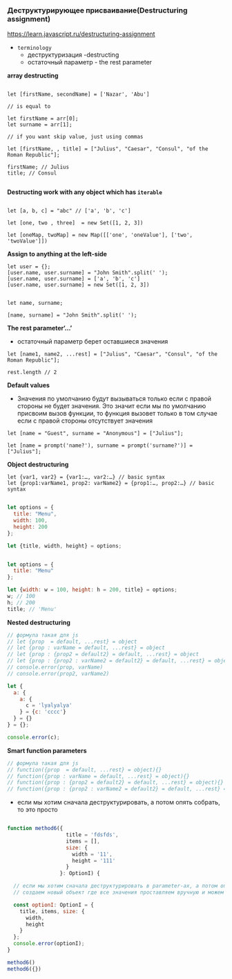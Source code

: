 ### Деструктурирующее присваивание(Destructuring assignment)

https://learn.javascript.ru/destructuring-assignment

- `terminology`
    - деструктуризация -destructing
    - остаточный параметр - the rest parameter

**array destructing**

```

let [firstName, secondName] = ['Nazar', 'Abu']

// is equal to 

let firstName = arr[0];
let surname = arr[1];

// if you want skip value, just using commas

let [firstName, , title] = ["Julius", "Caesar", "Consul", "of the Roman Republic"];

firstName; // Julius
title; // Consul


```

**Destructing work with any object which has `iterable`**

```

let [a, b, c] = "abc" // ['a', 'b', 'c']

let [one, two , three]  = new Set([1, 2, 3])

let [oneMap, twoMap] = new Map([['one', 'oneValue'], ['two', 'twoValue']])

```

**Assign to anything at the left-side**

```
let user = {};
[user.name, user.surname] = "John Smith".split(' ');
[user.name, user.surname] = ['a', 'b', 'c']
[user.name, user.surname] = new Set([1, 2, 3])


let name, surname;

[name, surname] = "John Smith".split(' ');

```

**The rest parameter‘…’**

- остаточный параметр берет оставшиеся значения

```
let [name1, name2, ...rest] = ["Julius", "Caesar", "Consul", "of the Roman Republic"];

rest.length // 2
```

**Default values**

- Значения по умолчанию будут вызываться только если с правой стороны не будет значения. Это значит если мы по умолчанию
  присвоим вызов функции, то функция вызовет только в том случае если с правой стороны отсутствует значения

```
let [name = "Guest", surname = "Anonymous"] = ["Julius"];

let [name = prompt('name?'), surname = prompt('surname?')] = ["Julius"];
```

**Object destructuring**

```
let {var1, var2} = {var1:…, var2:…} // basic syntax
let {prop1:varName1, prop2: varName2} = {prop1:…, prop2:…} // basic syntax
```

```js run

let options = {
  title: "Menu",
  width: 100,
  height: 200
};

let {title, width, height} = options;
```

```js

let options = {
  title: "Menu"
};

let {width: w = 100, height: h = 200, title} = options;
w; // 100
h; // 200
title; // 'Menu'
```

**Nested destructuring**

```js 
// формула такая для js
// let {prop  = default, ...rest} = object
// let {prop : varName = default, ...rest} = object
// let {prop : {prop2 = default2} = default, ...rest} = object
// let {prop : {prop2 : varName2 = default2} = default, ...rest} = object
// console.error(prop, varName)
// console.error(prop2, varName2)

let {
  a: {
    a: {
      c = 'lyalyalya'
    } = {c: 'cccc'}
  } = {}
} = {};

console.error(c);


```

**Smart function parameters**

```js
// формула такая для js 
// function({prop  = default, ...rest} = object){}
// function({prop : varName = default, ...rest} = object){}
// function({prop : {prop2 = default2} = default, ...rest} = object){}
// function({prop : {prop2 : varName2 = default2} = default, ...rest} = object){}

```

- если мы хотим сначала деструктурировать, а потом опять собрать, то это просто

```js

function method6({
                   title = 'fdsfds',
                   items = [],
                   size: {
                     width = '11',
                     height = '111'
                   }
                 }: OptionI) {

  // если мы хотим сначала деструктурировать в parameter-ах, а потом опять собрать, то это просто
  // создаем новый объект где все значения проставляем вручную и можем дальше передавать

  const optionI: OptionI = {
    title, items, size: {
      width,
      height
    }
  };
  console.error(optionI);
}

method6()
method6({})

```
